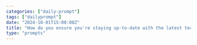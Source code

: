```yaml
---
categories: ["daily-prompt"]
tags: ["dailyprompt"]
date: "2024-10-01T15:00:00Z"
title: "How do you ensure you're staying up-to-date with the latest technologies and programming languages?"
type: "prompts"
---
```

